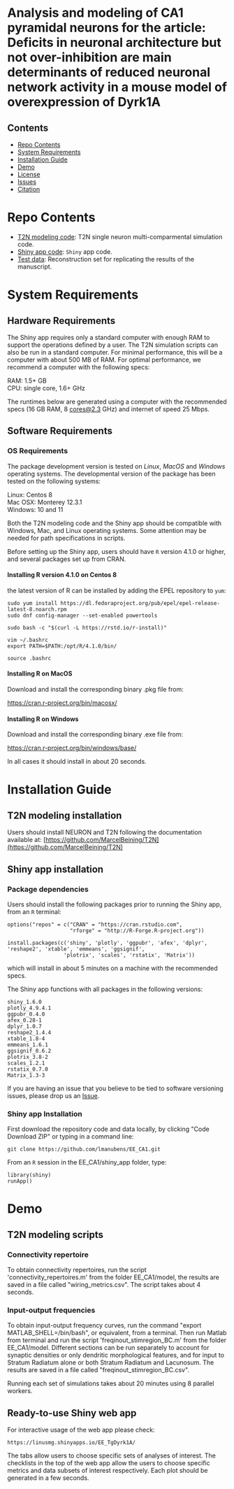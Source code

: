 # Analysis and modeling of CA1 pyramidal neurons for the article: Deficits in neuronal architecture but not over-inhibition are main determinants of reduced neuronal network activity in a mouse model of overexpression of Dyrk1A


<!--[![biorXiv shield](https://img.shields.io/badge/arXiv-1709.01233-red.svg?style=flat)](https://www.biorxiv.org/content/10.1101/2023.03.09.531874v1) -->


## Contents

- [Repo Contents](#repo-contents)
- [System Requirements](#system-requirements)
- [Installation Guide](#installation-guide)
- [Demo](#demo)
- [License](./LICENSE)
- [Issues](https://github.com/lmanubens/EE_CA1/issues)
- [Citation](#citation)

# Repo Contents

- [T2N modeling code](./model): T2N single neuron multi-comparmental simulation code.
- [Shiny app code](./shiny_app): `Shiny` app code.
- [Test data](./data): Reconstruction set for replicating the results of the manuscript. 

# System Requirements

## Hardware Requirements

The Shiny app requires only a standard computer with enough RAM to support the operations defined by a user. The T2N simulation scripts can also be run in a standard computer. For minimal performance, this will be a computer with about 500 MB of RAM. For optimal performance, we recommend a computer with the following specs:

RAM: 1.5+ GB  
CPU: single core, 1.6+ GHz

The runtimes below are generated using a computer with the recommended specs (16 GB RAM, 8 cores@2.3 GHz) and internet of speed 25 Mbps.

## Software Requirements

### OS Requirements

The package development version is tested on *Linux*, *MacOS* and *Windows* operating systems. The developmental version of the package has been tested on the following systems:

Linux: Centos 8  
Mac OSX:  Monterey 12.3.1  
Windows:  10 and 11

Both the T2N modeling code and the Shiny app should be compatible with Windows, Mac, and Linux operating systems. Some attention may be needed for path specifications in scripts. 


Before setting up the Shiny app, users should have `R` version 4.1.0 or higher, and several packages set up from CRAN. 

#### Installing R version 4.1.0 on Centos 8

the latest version of R can be installed by adding the EPEL repository to `yum`:

```
sudo yum install https://dl.fedoraproject.org/pub/epel/epel-release-latest-8.noarch.rpm
sudo dnf config-manager --set-enabled powertools

sudo bash -c "$(curl -L https://rstd.io/r-install)"

vim ~/.bashrc
export PATH=$PATH:/opt/R/4.1.0/bin/

source .bashrc 
```

#### Installing R on MacOS

Download and install the corresponding binary .pkg file from:

https://cran.r-project.org/bin/macosx/

#### Installing R on Windows

Download and install the corresponding binary .exe file from:

https://cran.r-project.org/bin/windows/base/


In all cases it should install in about 20 seconds.


# Installation Guide

## T2N modeling installation

Users should install NEURON and T2N following the documentation available at: [https://github.com/MarcelBeining/T2N](https://github.com/MarcelBeining/T2N)

## Shiny app installation

### Package dependencies

Users should install the following packages prior to running the Shiny app, from an `R` terminal:

```
options("repos" = c("CRAN" = "https://cran.rstudio.com",
                    "rforge" = "http://R-Forge.R-project.org"))
                    
install.packages(c('shiny', 'plotly', 'ggpubr', 'afex', 'dplyr', 'reshape2', 'xtable', 'emmeans', 'ggsignif', 
                  'plotrix', 'scales', 'rstatix', 'Matrix'))
```

which will install in about 5 minutes on a machine with the recommended specs.

The Shiny app functions with all packages in the following versions:
```
shiny_1.6.0
plotly_4.9.4.1
ggpubr_0.4.0
afex_0.28-1
dplyr_1.0.7
reshape2_1.4.4
xtable_1.8-4
emmeans_1.6.1
ggsignif_0.6.2
plotrix_3.8-2
scales_1.2.1
rstatix_0.7.0
Matrix_1.3-3
```

If you are having an issue that you believe to be tied to software versioning issues, please drop us an [Issue](https://github.com/lmanubens/EE_CA1/issues). 

### Shiny app Installation

First download the repository code and data locally, by clicking "Code Download ZIP" or typing in a command line:

```
git clone https://github.com/lmanubens/EE_CA1.git
```

From an `R` session in the EE_CA1/shiny_app folder, type:

```
library(shiny)
runApp()
```

# Demo

## T2N modeling scripts

### Connectivity repertoire

To obtain connectivity repertoires, run the script 'connectivity_repertoires.m' from the folder EE_CA1/model, the results are saved in a file called "wiring_metrics.csv".
The script takes about 4 seconds.

### Input-output frequencies
To obtain input-output frequency curves, run the command "export MATLAB_SHELL=/bin/bash", or equivalent, from a terminal. Then run Matlab from terminal and run the script 'freqinout_stimregion_BC.m' from the folder EE_CA1/model. Different sections can be run separately to account for synaptic densities or only dendritic morphological features, and for input to Stratum Radiatum alone or both Stratum Radiatum and Lacunosum. The results are saved in a file called "freqinout_stimregion_BC.csv".

Running each set of simulations takes about 20 minutes using 8 parallel workers.

## Ready-to-use Shiny web app

For interactive usage of the web app please check:

```
https://linusmg.shinyapps.io/EE_TgDyrk1A/
```
The tabs allow users to choose specific sets of analyses of interest.
The checklists in the top of the web app allow the users to choose specific metrics and data subsets of interest respectively.
Each plot should be generated in a few seconds.
